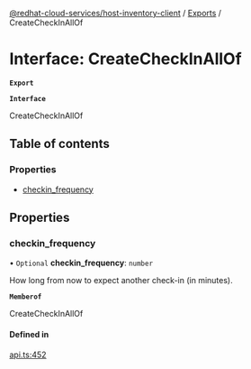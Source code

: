 [@redhat-cloud-services/host-inventory-client](../README.md) / [Exports](../modules.md) / CreateCheckInAllOf

# Interface: CreateCheckInAllOf

**`Export`**

**`Interface`**

CreateCheckInAllOf

## Table of contents

### Properties

- [checkin\_frequency](CreateCheckInAllOf.md#checkin_frequency)

## Properties

### checkin\_frequency

• `Optional` **checkin\_frequency**: `number`

How long from now to expect another check-in (in minutes).

**`Memberof`**

CreateCheckInAllOf

#### Defined in

[api.ts:452](https://github.com/RedHatInsights/javascript-clients/blob/master/packages/host-inventory/api.ts#L452)
